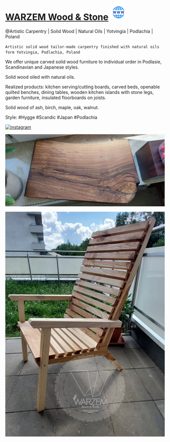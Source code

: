 # [WARZEM Wood & Stone](https://warzemstonewood.github.io/pl) <a href="https://warzemstonewood.github.io/pl"><img src="https://github.com/warzemstonewood/warzemstonewood/blob/main/Website-595b40b65ba036ed117d3f78.svg" width="50" height="50"></a>

@Artistic Carpentry | Solid Wood | Natural Oils | Yotvingia | Podlachia | Poland 

`Artistic solid wood tailor-made carpentry finished with natural oils form Yotvingia, Podlachia, Poland`


We offer unique carved solid wood furniture to individual order in Podlasie, Scandinavian and Japanese styles.

Solid wood oiled with natural oils.

Realized products: kitchen serving/cutting boards, carved beds, openable quilted benches, dining tables, wooden kitchen islands with stone legs, garden furniture, insulated floorboards on joists.

Solid wood of ash, birch, maple, oak, walnut.

Style: #Hygge #Scandic #Japan #Podlachia


[![instagram](https://img.shields.io/badge/WARZEM-0d1117?style=for-the-badge&logo=instagram&logoColor=instagram)](https://www.instagram.com/wa.rzem/)

[![board](https://github.com/warzemstonewood/pl/blob/main/20230508_143601.jpg)]([https://www.instagram.com/wa.rzem/](https://warzemstonewood.github.io/pl/deski.html))

[![chair](https://github.com/warzemstonewood/pl/blob/main/krzes%C5%82oLogo.png)]([https://www.instagram.com/wa.rzem/](https://warzemstonewood.github.io/pl/krzesla.html))
